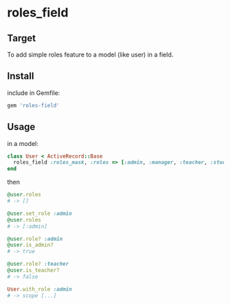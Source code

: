 roles_field
===========

## Target
To add simple roles feature to a model (like user) in a field.

## Install
include in Gemfile:

```bash
gem 'roles-field'
```

## Usage
in a model:

```ruby
class User < ActiveRecord::Base
  roles_field :roles_mask, :roles => [:admin, :manager, :teacher, :student]
end
```

then

```ruby
@user.roles
# -> []

@user.set_role :admin
@user.roles
# -> [:admin]

@user.role? :admin
@user.is_admin?
# -> true

@user.role? :teacher
@user.is_teacher?
# -> false

User.with_role :admin
# -> scope [...]
```